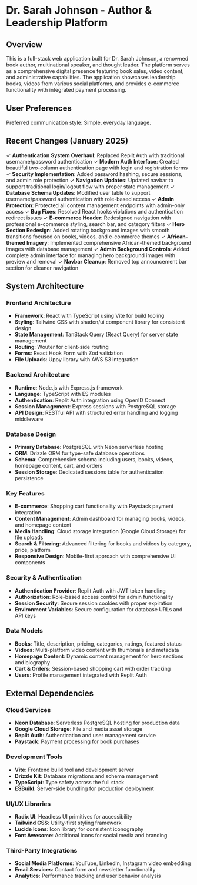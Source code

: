 # Dr. Sarah Johnson - Author & Leadership Platform

## Overview

This is a full-stack web application built for Dr. Sarah Johnson, a renowned book author, multinational speaker, and thought leader. The platform serves as a comprehensive digital presence featuring book sales, video content, and administrative capabilities. The application showcases leadership books, videos from various social platforms, and provides e-commerce functionality with integrated payment processing.

## User Preferences

Preferred communication style: Simple, everyday language.

## Recent Changes (January 2025)

✓ **Authentication System Overhaul**: Replaced Replit Auth with traditional username/password authentication
✓ **Modern Auth Interface**: Created beautiful two-column authentication page with login and registration forms
✓ **Security Implementation**: Added password hashing, secure sessions, and admin role protection
✓ **Navigation Updates**: Updated navbar to support traditional login/logout flow with proper state management
✓ **Database Schema Updates**: Modified user table to support username/password authentication with role-based access
✓ **Admin Protection**: Protected all content management endpoints with admin-only access
✓ **Bug Fixes**: Resolved React hooks violations and authentication redirect issues
✓ **E-commerce Header**: Redesigned navigation with professional e-commerce styling, search bar, and category filters
✓ **Hero Section Redesign**: Added rotating background images with smooth transitions focused on books, videos, and e-commerce themes
✓ **African-themed Imagery**: Implemented comprehensive African-themed background images with database management
✓ **Admin Background Controls**: Added complete admin interface for managing hero background images with preview and removal
✓ **Navbar Cleanup**: Removed top announcement bar section for cleaner navigation

## System Architecture

### Frontend Architecture
- **Framework**: React with TypeScript using Vite for build tooling
- **Styling**: Tailwind CSS with shadcn/ui component library for consistent design
- **State Management**: TanStack Query (React Query) for server state management
- **Routing**: Wouter for client-side routing
- **Forms**: React Hook Form with Zod validation
- **File Uploads**: Uppy library with AWS S3 integration

### Backend Architecture
- **Runtime**: Node.js with Express.js framework
- **Language**: TypeScript with ES modules
- **Authentication**: Replit Auth integration using OpenID Connect
- **Session Management**: Express sessions with PostgreSQL storage
- **API Design**: RESTful API with structured error handling and logging middleware

### Database Design
- **Primary Database**: PostgreSQL with Neon serverless hosting
- **ORM**: Drizzle ORM for type-safe database operations
- **Schema**: Comprehensive schema including users, books, videos, homepage content, cart, and orders
- **Session Storage**: Dedicated sessions table for authentication persistence

### Key Features
- **E-commerce**: Shopping cart functionality with Paystack payment integration
- **Content Management**: Admin dashboard for managing books, videos, and homepage content
- **Media Handling**: Cloud storage integration (Google Cloud Storage) for file uploads
- **Search & Filtering**: Advanced filtering for books and videos by category, price, platform
- **Responsive Design**: Mobile-first approach with comprehensive UI components

### Security & Authentication
- **Authentication Provider**: Replit Auth with JWT token handling
- **Authorization**: Role-based access control for admin functionality
- **Session Security**: Secure session cookies with proper expiration
- **Environment Variables**: Secure configuration for database URLs and API keys

### Data Models
- **Books**: Title, description, pricing, categories, ratings, featured status
- **Videos**: Multi-platform video content with thumbnails and metadata
- **Homepage Content**: Dynamic content management for hero sections and biography
- **Cart & Orders**: Session-based shopping cart with order tracking
- **Users**: Profile management integrated with Replit Auth

## External Dependencies

### Cloud Services
- **Neon Database**: Serverless PostgreSQL hosting for production data
- **Google Cloud Storage**: File and media asset storage
- **Replit Auth**: Authentication and user management service
- **Paystack**: Payment processing for book purchases

### Development Tools
- **Vite**: Frontend build tool and development server
- **Drizzle Kit**: Database migrations and schema management
- **TypeScript**: Type safety across the full stack
- **ESBuild**: Server-side bundling for production deployment

### UI/UX Libraries
- **Radix UI**: Headless UI primitives for accessibility
- **Tailwind CSS**: Utility-first styling framework
- **Lucide Icons**: Icon library for consistent iconography
- **Font Awesome**: Additional icons for social media and branding

### Third-Party Integrations
- **Social Media Platforms**: YouTube, LinkedIn, Instagram video embedding
- **Email Services**: Contact form and newsletter functionality
- **Analytics**: Performance tracking and user behavior analysis